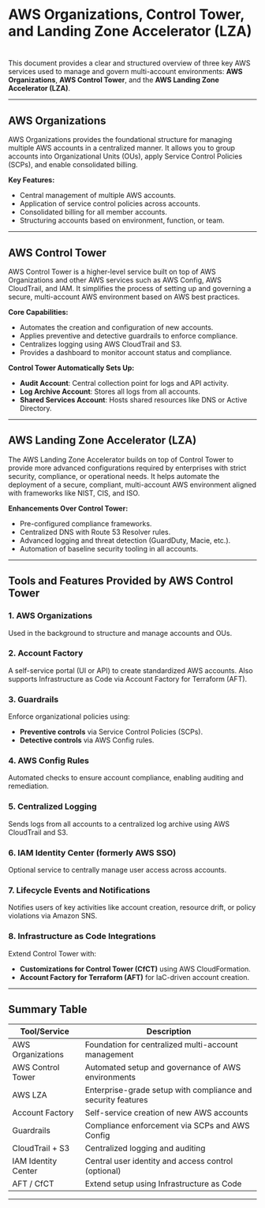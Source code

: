 # AWS Organizations, Control Tower, and Landing Zone Accelerator (LZA)
#

This document provides a clear and structured overview of three key AWS services used to manage and govern multi-account environments: **AWS Organizations**, **AWS Control Tower**, and the **AWS Landing Zone Accelerator (LZA)**.

---

## AWS Organizations

AWS Organizations provides the foundational structure for managing multiple AWS accounts in a centralized manner. It allows you to group accounts into Organizational Units (OUs), apply Service Control Policies (SCPs), and enable consolidated billing.

**Key Features:**
- Central management of multiple AWS accounts.
- Application of service control policies across accounts.
- Consolidated billing for all member accounts.
- Structuring accounts based on environment, function, or team.

---

## AWS Control Tower

AWS Control Tower is a higher-level service built on top of AWS Organizations and other AWS services such as AWS Config, AWS CloudTrail, and IAM. It simplifies the process of setting up and governing a secure, multi-account AWS environment based on AWS best practices.

**Core Capabilities:**
- Automates the creation and configuration of new accounts.
- Applies preventive and detective guardrails to enforce compliance.
- Centralizes logging using AWS CloudTrail and S3.
- Provides a dashboard to monitor account status and compliance.

**Control Tower Automatically Sets Up:**
- **Audit Account**: Central collection point for logs and API activity.
- **Log Archive Account**: Stores all logs from all accounts.
- **Shared Services Account**: Hosts shared resources like DNS or Active Directory.

---

## AWS Landing Zone Accelerator (LZA)

The AWS Landing Zone Accelerator builds on top of Control Tower to provide more advanced configurations required by enterprises with strict security, compliance, or operational needs. It helps automate the deployment of a secure, compliant, multi-account AWS environment aligned with frameworks like NIST, CIS, and ISO.

**Enhancements Over Control Tower:**
- Pre-configured compliance frameworks.
- Centralized DNS with Route 53 Resolver rules.
- Advanced logging and threat detection (GuardDuty, Macie, etc.).
- Automation of baseline security tooling in all accounts.

---

## Tools and Features Provided by AWS Control Tower

### 1. AWS Organizations
Used in the background to structure and manage accounts and OUs.

### 2. Account Factory
A self-service portal (UI or API) to create standardized AWS accounts. Also supports Infrastructure as Code via Account Factory for Terraform (AFT).

### 3. Guardrails
Enforce organizational policies using:
- **Preventive controls** via Service Control Policies (SCPs).
- **Detective controls** via AWS Config rules.

### 4. AWS Config Rules
Automated checks to ensure account compliance, enabling auditing and remediation.

### 5. Centralized Logging
Sends logs from all accounts to a centralized log archive using AWS CloudTrail and S3.

### 6. IAM Identity Center (formerly AWS SSO)
Optional service to centrally manage user access across accounts.

### 7. Lifecycle Events and Notifications
Notifies users of key activities like account creation, resource drift, or policy violations via Amazon SNS.

### 8. Infrastructure as Code Integrations
Extend Control Tower with:
- **Customizations for Control Tower (CfCT)** using AWS CloudFormation.
- **Account Factory for Terraform (AFT)** for IaC-driven account creation.

---

## Summary Table

| Tool/Service           | Description                                                  |
|------------------------|--------------------------------------------------------------|
| AWS Organizations      | Foundation for centralized multi-account management          |
| AWS Control Tower      | Automated setup and governance of AWS environments           |
| AWS LZA                | Enterprise-grade setup with compliance and security features |
| Account Factory        | Self-service creation of new AWS accounts                    |
| Guardrails             | Compliance enforcement via SCPs and AWS Config               |
| CloudTrail + S3        | Centralized logging and auditing                             |
| IAM Identity Center    | Central user identity and access control (optional)          |
| AFT / CfCT             | Extend setup using Infrastructure as Code                    |

---

